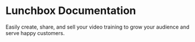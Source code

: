 # Lunchbox Documentation

Easily create, share, and sell your video training to grow your audience and serve happy customers.
